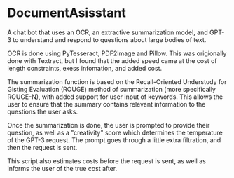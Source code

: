 # DocumentAsisstant
A chat bot that uses an OCR, an extractive summarization model, and GPT-3 to understand and respond to questions about large bodies of text. 

OCR is done using PyTesseract, PDF2Image and Pillow. This was origionally done with Textract, but I found that the added speed came at the cost of length constraints, exess infomation, and added cost. 

The summarization function is based on the Recall-Oriented Understudy for Gisting Evaluation (ROUGE) method of summarization (more specifically ROUGE-N), with added support for user input of keywords. This allows the user to ensure that the summary contains relevant information to the questions the user asks. 

Once the summarization is done, the user is prompted to provide their question, as well as a "creativity" score which determines the temperature of the GPT-3 request. The prompt goes through a little extra filtration, and then the request is sent.

This script also estimates costs before the request is sent, as well as informs the user of the true cost after. 
